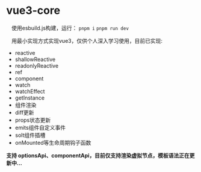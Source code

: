 # vue3-core


&emsp;使用esbuild.js构建，运行：
`pnpm i`
`pnpm run dev`

&emsp;用最小实现方式实现vue3，仅供个人深入学习使用，目前已实现:

* reactive
* shallowReactive
* readonlyReactive
* ref
* component
* watch
* watchEffect
* getInstance
* 组件渲染
* diff更新
* props状态更新
* emits组件自定义事件
* solt组件插槽
* onMounted等生命周期钩子函数

**支持 optionsApi、componentApi，目前仅支持渲染虚拟节点，模板语法正在更新中...**

